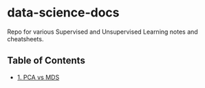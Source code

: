 # data-science-docs
Repo for various Supervised and Unsupervised Learning notes and cheatsheets. 

## Table of Contents
- [1. PCA vs MDS](#https://github.com/jajukajulz/data-science-docs/blob/master/1_PCAvsMDS.md)